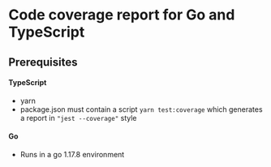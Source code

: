 # Code coverage report for Go and TypeScript

## Prerequisites
#### TypeScript
* yarn
* package.json must contain a script `yarn test:coverage` which generates a report in `"jest --coverage"` style

#### Go
* Runs in a go 1.17.8 environment
